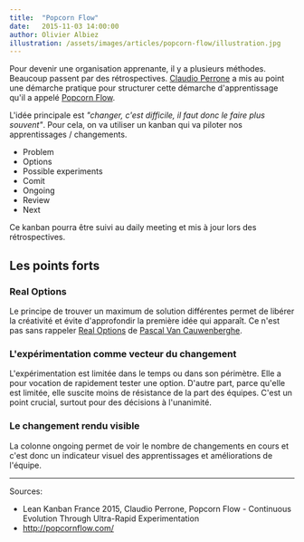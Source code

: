 ```yaml
---
title:  "Popcorn Flow"
date:   2015-11-03 14:00:00
author: Olivier Albiez
illustration: /assets/images/articles/popcorn-flow/illustration.jpg
---
```


Pour devenir une organisation apprenante, il y a plusieurs méthodes. Beaucoup passent par des rétrospectives. [Claudio Perrone] a mis au point une démarche pratique pour structurer cette démarche d'apprentissage qu'il a appelé [Popcorn Flow].

L'idée principale est _"changer, c'est difficile, il faut donc le faire plus souvent"_. Pour cela, on va utiliser un kanban qui va piloter nos apprentissages / changements.

- Problem
- Options
- Possible experiments
- Comit
- Ongoing
- Review
- Next

Ce kanban pourra être suivi au daily meeting et mis à jour lors des rétrospectives.


## Les points forts

### Real Options

Le principe de trouver un maximum de solution différentes permet de libérer la créativité et évite d'approfondir la première idée qui apparaît. Ce n'est pas sans rappeler [Real Options] de [Pascal Van Cauwenberghe].


### L'expérimentation comme vecteur du changement

L'expérimentation est limitée dans le temps ou dans son périmètre. Elle a pour vocation de rapidement tester une option. D'autre part, parce qu'elle est limitée, elle suscite moins de résistance de la part des équipes. C'est un point crucial, surtout pour des décisions à l'unanimité.


### Le changement rendu visible

La colonne ongoing permet de voir le nombre de changements en cours et c'est donc un indicateur visuel des apprentissages et améliorations de l'équipe.

---
Sources:

- Lean Kanban France 2015, Claudio Perrone, Popcorn Flow - Continuous Evolution Through Ultra-Rapid Experimentation
- <http://popcornflow.com/>

[Claudio Perrone]: https://www.linkedin.com/in/claudioperrone
[Popcorn Flow]: http://popcornflow.com/
[Real Options]: http://www.agilecoach.net/coach-tools/real-options/
[Pascal Van Cauwenberghe]: https://www.linkedin.com/in/pascalvancauwenberghe


